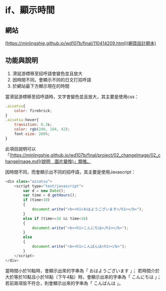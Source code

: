 # if、顯示時間
## 網站
  [https://minlingshie.github.io/wd107b/final/110414209.html](網頁設計期末)


## 功能與說明
1. 滑鼠游標移至招呼語會變色並且放大
2. 因時間不同，會顯示不同的日文打招呼語
3. 於網站最下方顯示現在的時間


當滑鼠游標移至招呼語時，文字會變色並且放大，其主要是使用css：
```js
.aisatsu{
    color: firebrick;
}
.aisatsu:hover{
    transition: 0.3s;
    color: rgb(240, 184, 42);
    font-size: 200%;
}
```
此項目說明可以「[https://minlingshie.github.io/wd107b/final/project/02_changeImage/02_changeImage.md](說明＿圖片變換)」類推。


因時間不同，而會顯示出不同的招呼語，其主要是使用Javascript：
```js
<div class="aisatsu">
    <script type="text/javascript">
        var d = new Date();
        var time = d.getHours();
        if (time<10)
        {
            document.write("<b><h1>おはようございます</h1></b>");
        }
        else if (time>=10 && time<16)
        {
            document.write("<b><h1>こんにちは</h1></b>");
        }
        else
        {
            document.write("<b><h1>こんばんは<h1></b>");
        }
    </script>
</div>
```
當時間小於10點時，會顯示出來的字串為「 おはようございます 」；
若時間介於大於等於10點且小於16點（下午4點）時，會顯示出來的字串為「 こんにちは 」；
若前兩項皆不符合，則會顯示出來的字串為「 こんばんは 」。
